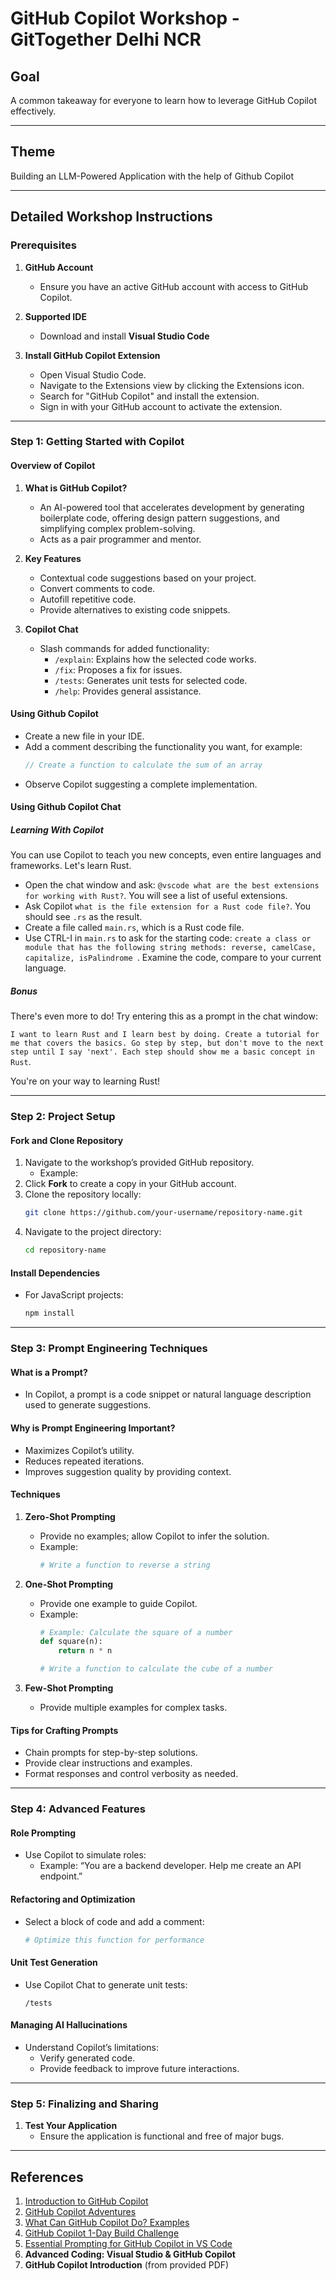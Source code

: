# GitHub Copilot Workshop - GitTogether Delhi NCR

## Goal
A common takeaway for everyone to learn how to leverage GitHub Copilot effectively.

---

## Theme

Building an LLM-Powered Application with the help of Github Copilot

---

## Detailed Workshop Instructions

### Prerequisites

1. **GitHub Account**
   - Ensure you have an active GitHub account with access to GitHub Copilot.

2. **Supported IDE**
   - Download and install **Visual Studio Code**

3. **Install GitHub Copilot Extension**
   - Open Visual Studio Code.
   - Navigate to the Extensions view by clicking the Extensions icon.
   - Search for "GitHub Copilot" and install the extension.
   - Sign in with your GitHub account to activate the extension.

---

### Step 1: Getting Started with Copilot

#### Overview of Copilot
1. **What is GitHub Copilot?**
   - An AI-powered tool that accelerates development by generating boilerplate code, offering design pattern suggestions, and simplifying complex problem-solving.
   - Acts as a pair programmer and mentor.

3. **Key Features**
   - Contextual code suggestions based on your project.
   - Convert comments to code.
   - Autofill repetitive code.
   - Provide alternatives to existing code snippets.

4. **Copilot Chat**
   - Slash commands for added functionality:
     - `/explain`: Explains how the selected code works.
     - `/fix`: Proposes a fix for issues.
     - `/tests`: Generates unit tests for selected code.
     - `/help`: Provides general assistance.

#### Using Github Copilot
- Create a new file in your IDE.
- Add a comment describing the functionality you want, for example:
  ```javascript
  // Create a function to calculate the sum of an array
  ```
- Observe Copilot suggesting a complete implementation.


#### Using Github Copilot Chat 

##### Learning With Copilot

You can use Copilot to teach you new concepts, even entire languages and frameworks. Let's learn Rust.


  - Open the chat window and ask: `@vscode what are the best extensions for working with Rust?`. You will see a list of useful extensions.
  - Ask Copilot `what is the file extension for a Rust code file?`. You should see `.rs` as the result.
  - Create a file called `main.rs`, which is a Rust code file.
  - Use CTRL-I in `main.rs` to ask for the starting code: `create a class or module that has the following string methods: reverse, camelCase, capitalize, isPalindrome `. Examine the code, compare to your current language.

##### Bonus 

There's even more to do! Try entering this as a prompt in the chat window:

`I want to learn Rust and I learn best by doing. Create a tutorial for me that covers the basics. Go step by step, but don't move to the next step until I say 'next'. Each step should show me a basic concept in Rust`.

You're on your way to learning Rust!

---

### Step 2: Project Setup

#### Fork and Clone Repository
1. Navigate to the workshop’s provided GitHub repository.
   - Example: 
2. Click **Fork** to create a copy in your GitHub account.
3. Clone the repository locally:
   ```bash
   git clone https://github.com/your-username/repository-name.git
   ```
4. Navigate to the project directory:
   ```bash
   cd repository-name
   ```

#### Install Dependencies
- For JavaScript projects:
  ```bash
  npm install
  ```

---

### Step 3: Prompt Engineering Techniques

#### What is a Prompt?
- In Copilot, a prompt is a code snippet or natural language description used to generate suggestions.

#### Why is Prompt Engineering Important?
- Maximizes Copilot’s utility.
- Reduces repeated iterations.
- Improves suggestion quality by providing context.

#### Techniques
1. **Zero-Shot Prompting**
   - Provide no examples; allow Copilot to infer the solution.
   - Example:
     ```python
     # Write a function to reverse a string
     ```

2. **One-Shot Prompting**
   - Provide one example to guide Copilot.
   - Example:
     ```python
     # Example: Calculate the square of a number
     def square(n):
         return n * n

     # Write a function to calculate the cube of a number
     ```

3. **Few-Shot Prompting**
   - Provide multiple examples for complex tasks.

#### Tips for Crafting Prompts
- Chain prompts for step-by-step solutions.
- Provide clear instructions and examples.
- Format responses and control verbosity as needed.

---

### Step 4: Advanced Features

#### Role Prompting
- Use Copilot to simulate roles:
  - Example: “You are a backend developer. Help me create an API endpoint.”

#### Refactoring and Optimization
- Select a block of code and add a comment:
  ```python
  # Optimize this function for performance
  ```

#### Unit Test Generation
- Use Copilot Chat to generate unit tests:
  ```plaintext
  /tests
  ```

#### Managing AI Hallucinations
- Understand Copilot’s limitations:
  - Verify generated code.
  - Provide feedback to improve future interactions.

---

### Step 5: Finalizing and Sharing

1. **Test Your Application**
   - Ensure the application is functional and free of major bugs.

---

## References

1. [Introduction to GitHub Copilot](https://github.com/microsoft/Mastering-GitHub-Copilot-for-Paired-Programming/tree/main/03-Introduction-to-GitHub-Copilot)
2. [GitHub Copilot Adventures](https://github.com/microsoft/community-content/blob/main/SeasonOfAI-S2-Copilots/github-copilot-adventures.md)
3. [What Can GitHub Copilot Do? Examples](https://github.blog/developer-skills/github/what-can-github-copilot-do-examples/)
4. [GitHub Copilot 1-Day Build Challenge](https://dev.to/devteam/join-us-for-the-github-copilot-1-day-build-challenge-3000-in-prizes-3o2i)
5. [Essential Prompting for GitHub Copilot in VS Code](https://github.com/microsoft/aitour-Essential-Prompting-for-GitHub-Copilot-in-VS-Code)
6. **Advanced Coding: Visual Studio & GitHub Copilot**
7. **GitHub Copilot Introduction** (from provided PDF)
